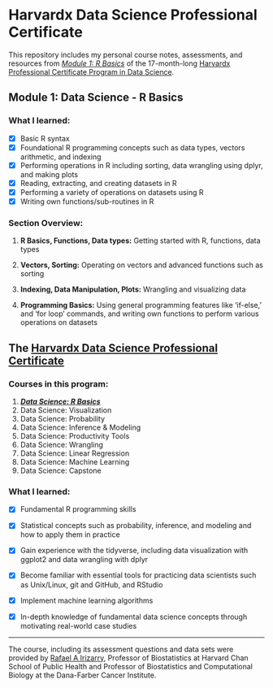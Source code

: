# Harvardx Data Science Professional Certificate


This repository includes my personal course notes, assessments, and resources from [*Module 1: R Basics*](https://www.edx.org/course/data-science-r-basics) of the 17-month-long [Harvardx Professional Certificate Program in Data Science](https://www.edx.org/professional-certificate/harvardx-data-science).

## Module 1: Data Science - R Basics

### What I learned:
- [x] Basic R syntax
- [x] Foundational R programming concepts such as data types, vectors arithmetic, and indexing
- [x] Performing operations in R including sorting, data wrangling using dplyr, and making plots
- [x] Reading, extracting, and creating datasets in R
- [x] Performing a variety of operations on datasets using R
- [x] Writing own functions/sub-routines in R

### Section Overview:

1. **R Basics, Functions, Data types:** Getting started with R, functions, data types

2. **Vectors, Sorting:** Operating on vectors and advanced functions such as sorting

3. **Indexing, Data Manipulation, Plots:** Wrangling and visualizing data

4. **Programming Basics:** Using general programming features like ‘if-else,’ and ‘for loop’ commands, and writing own functions to perform various operations on datasets

## The [Harvardx Data Science Professional Certificate](https://www.edx.org/professional-certificate/harvardx-data-science)

### Courses in this program:
1. [**_Data Science: R Basics_**](https://www.edx.org/course/data-science-r-basics)
2. Data Science: Visualization
3. Data Science: Probability
4. Data Science: Inference & Modeling
5. Data Science: Productivity Tools
6. Data Science: Wrangling
7. Data Science: Linear Regression
8. Data Science: Machine Learning
9. Data Science: Capstone


### What I learned:
- [x] Fundamental R programming skills
- [x] Statistical concepts such as probability, inference, and modeling and how to apply them in practice
- [x] Gain experience with the tidyverse, including data visualization with ggplot2 and data wrangling with dplyr
- [x] Become familiar with essential tools for practicing data scientists such as Unix/Linux, git and GitHub, and RStudio
- [x] Implement machine learning algorithms
- [x] In-depth knowledge of fundamental data science concepts through motivating real-world case studies

 
  
   
- - - - - - - - - - - - - - - - - - - - - - - - - - - - - - - - - - - - - - - - - - - - - - - - - - - - - - - - - - - - - - - - - - - - - 
The course, including its assessment questions and data sets were provided by [Rafael A Irizarry](https://github.com/rafalab), Professor of Biostatistics at Harvard Chan School of Public Health and Professor of Biostatistics and Computational Biology at the Dana-Farber Cancer Institute.

